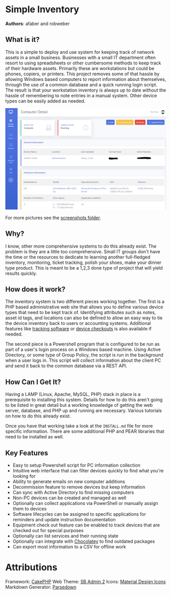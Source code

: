 # Simple Inventory

**Authors**: afaber and robweber

## What is it? 

This is a simple to deploy and use system for keeping track of network assets in a small business. Businesses with a small IT department often resort to using spreadsheets or other cumbersome methods to keep track of their hardware assets. Primarily these are workstations but could be phones, copiers, or printers. This project removes some of that hassle by allowing Windows based computers to report information about themselves, through the use of a common database and a quick running login script. The result is that your workstation inventory is always up to date without the hassle of remembering to note entries in a manual system. Other device types can be easily added as needed. 

![alt text](https://github.com/eau-claire-energy-cooperative/simple-inventory/raw/master/screenshots/Detail_Screen.PNG "Detail Screen")

For more pictures see the [screenshots folder](https://github.com/eau-claire-energy-cooperative/simple-inventory/tree/master/screenshots). 

## Why? 

I know, other more comprehensive systems to do this already exist. The problem is they are a little too comprehensive. Small IT groups don't have the time or the resources to dedicate to learning another full-fledged inventory, monitoring, ticket tracking, polish your shoes, make your dinner type product. This is meant to be a 1,2,3 done type of project that will yield results quickly. 

## How does it work? 

The inventory system is two different pieces working together. The first is a PHP based administrative web site that allows you to define various device types that need to be kept track of. Identifying attributes such as notes, asset id tags, and locations can also be defined to allow an easy way to tie the device inventory back to users or accounting systems. Additional features like [tracking software](https://github.com/eau-claire-energy-cooperative/simple-inventory/wiki/Software) or [device checkouts](https://github.com/eau-claire-energy-cooperative/simple-inventory/wiki/Device-Checkout) is also available if needed. 

The second piece is a Powershell program that is configured to be run as part of a user's login process on a Windows based machine. Using Active Directory, or some type of Group Policy, the script is run in the background when a user logs in. This script will collect information about the client PC and send it back to the common database via a REST API.

## How Can I Get It? 


Having a LAMP (Linux, Apache, MySQL, PHP) stack in place is a prerequisite to installing this system. Details for how to do this aren't going to be listed in great detail but a working knowledge of getting the web server, database, and PHP up and running are necessary. Various tutorials on how to do this already exist. 

Once you have that working take a look at the ```INSTALL.md``` file for more specific information. There are some additional PHP and PEAR libraries that need to be installed as well. 


## Key Features

* Easy to setup Powershell script for PC information collection 
* Intuitive web interface that can filter devices quickly to find what you're looking for
* Ability to generate emails on new computer additions
* Decommission feature to remove devices but keep information
* Can sync with Active Directory to find missing computers
* Non-PC devices can be created and managed as well
* Optionally can collect applications via PowerShell or manually assign them to devices
* Software lifecycles can be assigned to specific applications for reminders and update instruction documentation
* Equipment check out feature can be enabled to track devices that are checked out for special purposes
* Optionally can list services and their running state
* Optionally can integrate with [Chocolatey](https://chocolatey.org/) to find outdated packages
* Can export most information to a CSV for offline work


# Attributions

Framework: [CakePHP](https://cakephp.org/)
Web Theme: [SB Admin 2](https://startbootstrap.com/themes/sb-admin-2/)
Icons: [Material Design Icons](https://materialdesignicons.com/)
Markdown Generator: [Parsedown](https://github.com/erusev/parsedown)
